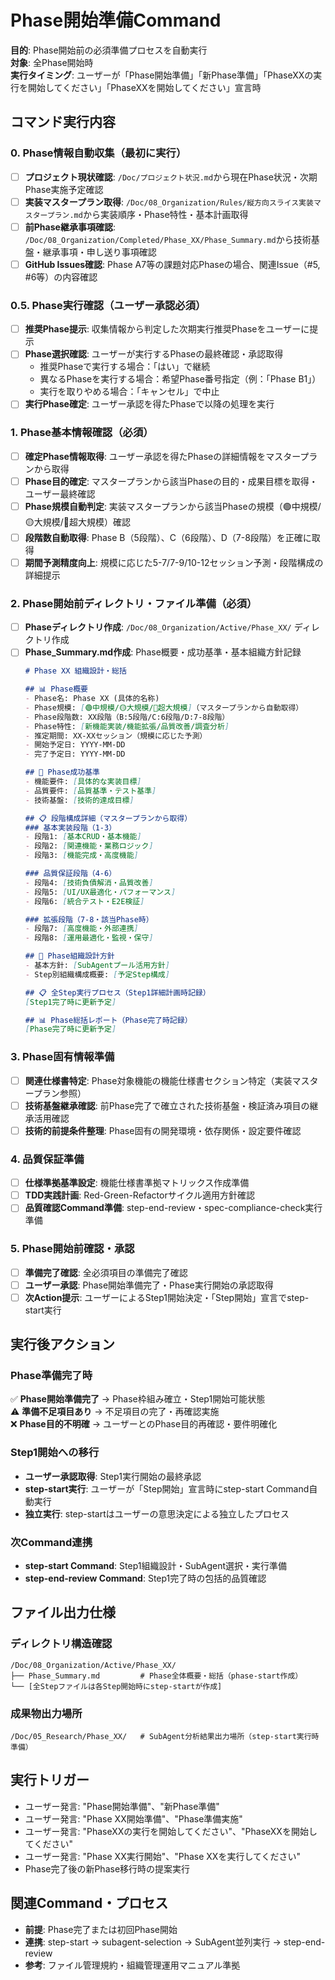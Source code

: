 # Phase開始準備Command

**目的**: Phase開始前の必須準備プロセスを自動実行  
**対象**: 全Phase開始時  
**実行タイミング**: ユーザーが「Phase開始準備」「新Phase準備」「PhaseXXの実行を開始してください」「PhaseXXを開始してください」宣言時

## コマンド実行内容

### 0. Phase情報自動収集（最初に実行）
- [ ] **プロジェクト現状確認**: `/Doc/プロジェクト状況.md`から現在Phase状況・次期Phase実施予定確認
- [ ] **実装マスタープラン取得**: `/Doc/08_Organization/Rules/縦方向スライス実装マスタープラン.md`から実装順序・Phase特性・基本計画取得
- [ ] **前Phase継承事項確認**: `/Doc/08_Organization/Completed/Phase_XX/Phase_Summary.md`から技術基盤・継承事項・申し送り事項確認
- [ ] **GitHub Issues確認**: Phase A7等の課題対応Phaseの場合、関連Issue（#5, #6等）の内容確認

### 0.5. Phase実行確認（ユーザー承認必須）
- [ ] **推奨Phase提示**: 収集情報から判定した次期実行推奨Phaseをユーザーに提示
- [ ] **Phase選択確認**: ユーザーが実行するPhaseの最終確認・承認取得
  - 推奨Phaseで実行する場合：「はい」で継続
  - 異なるPhaseを実行する場合：希望Phase番号指定（例：「Phase B1」）
  - 実行を取りやめる場合：「キャンセル」で中止
- [ ] **実行Phase確定**: ユーザー承認を得たPhaseで以降の処理を実行

### 1. Phase基本情報確認（必須）
- [ ] **確定Phase情報取得**: ユーザー承認を得たPhaseの詳細情報をマスタープランから取得
- [ ] **Phase目的確定**: マスタープランから該当Phaseの目的・成果目標を取得・ユーザー最終確認
- [ ] **Phase規模自動判定**: 実装マスタープランから該当Phaseの規模（🟢中規模/🟡大規模/🔴超大規模）確認
- [ ] **段階数自動取得**: Phase B（5段階）、C（6段階）、D（7-8段階）を正確に取得
- [ ] **期間予測精度向上**: 規模に応じた5-7/7-9/10-12セッション予測・段階構成の詳細提示

### 2. Phase開始前ディレクトリ・ファイル準備（必須）
- [ ] **Phaseディレクトリ作成**: `/Doc/08_Organization/Active/Phase_XX/` ディレクトリ作成
- [ ] **Phase_Summary.md作成**: Phase概要・成功基準・基本組織方針記録
  ```markdown
  # Phase XX 組織設計・総括

  ## 📊 Phase概要
  - Phase名: Phase XX (具体的名称)
  - Phase規模: [🟢中規模/🟡大規模/🔴超大規模]（マスタープランから自動取得）
  - Phase段階数: XX段階（B:5段階/C:6段階/D:7-8段階）
  - Phase特性: [新機能実装/機能拡張/品質改善/調査分析]
  - 推定期間: XX-XXセッション（規模に応じた予測）
  - 開始予定日: YYYY-MM-DD
  - 完了予定日: YYYY-MM-DD

  ## 🎯 Phase成功基準
  - 機能要件: [具体的な実装目標]
  - 品質要件: [品質基準・テスト基準]
  - 技術基盤: [技術的達成目標]

  ## 📋 段階構成詳細（マスタープランから取得）
  ### 基本実装段階（1-3）
  - 段階1: [基本CRUD・基本機能]
  - 段階2: [関連機能・業務ロジック]
  - 段階3: [機能完成・高度機能]

  ### 品質保証段階（4-6）
  - 段階4: [技術負債解消・品質改善]
  - 段階5: [UI/UX最適化・パフォーマンス]
  - 段階6: [統合テスト・E2E検証]

  ### 拡張段階（7-8・該当Phase時）
  - 段階7: [高度機能・外部連携]
  - 段階8: [運用最適化・監視・保守]

  ## 🏢 Phase組織設計方針
  - 基本方針: [SubAgentプール活用方針]
  - Step別組織構成概要: [予定Step構成]

  ## 📋 全Step実行プロセス（Step1詳細計画時記録）
  [Step1完了時に更新予定]

  ## 📊 Phase総括レポート（Phase完了時記録）
  [Phase完了時に更新予定]
  ```

### 3. Phase固有情報準備
- [ ] **関連仕様書特定**: Phase対象機能の機能仕様書セクション特定（実装マスタープラン参照）
- [ ] **技術基盤継承確認**: 前Phase完了で確立された技術基盤・検証済み項目の継承活用確認
- [ ] **技術的前提条件整理**: Phase固有の開発環境・依存関係・設定要件確認

### 4. 品質保証準備
- [ ] **仕様準拠基準設定**: 機能仕様書準拠マトリックス作成準備
- [ ] **TDD実践計画**: Red-Green-Refactorサイクル適用方針確認
- [ ] **品質確認Command準備**: step-end-review・spec-compliance-check実行準備

### 5. Phase開始前確認・承認
- [ ] **準備完了確認**: 全必須項目の準備完了確認
- [ ] **ユーザー承認**: Phase開始準備完了・Phase実行開始の承認取得
- [ ] **次Action提示**: ユーザーによるStep1開始決定・「Step開始」宣言でstep-start実行

## 実行後アクション

### Phase準備完了時
✅ **Phase開始準備完了** → Phase枠組み確立・Step1開始可能状態  
⚠️ **準備不足項目あり** → 不足項目の完了・再確認実施  
❌ **Phase目的不明確** → ユーザーとのPhase目的再確認・要件明確化

### Step1開始への移行
- **ユーザー承認取得**: Step1実行開始の最終承認
- **step-start実行**: ユーザーが「Step開始」宣言時にstep-start Command自動実行
- **独立実行**: step-startはユーザーの意思決定による独立したプロセス

### 次Command連携
- **step-start Command**: Step1組織設計・SubAgent選択・実行準備
- **step-end-review Command**: Step1完了時の包括的品質確認

## ファイル出力仕様

### ディレクトリ構造確認
```
/Doc/08_Organization/Active/Phase_XX/
├── Phase_Summary.md         # Phase全体概要・総括（phase-start作成）
└── [全Stepファイルは各Step開始時にstep-startが作成]
```

### 成果物出力場所
```
/Doc/05_Research/Phase_XX/   # SubAgent分析結果出力場所（step-start実行時準備）
```

## 実行トリガー
- ユーザー発言: "Phase開始準備"、"新Phase準備"
- ユーザー発言: "Phase XX開始準備"、"Phase準備実施"
- ユーザー発言: "PhaseXXの実行を開始してください"、"PhaseXXを開始してください"
- ユーザー発言: "Phase XX実行開始"、"Phase XXを実行してください"
- Phase完了後の新Phase移行時の提案実行

## 関連Command・プロセス
- **前提**: Phase完了または初回Phase開始
- **連携**: step-start → subagent-selection → SubAgent並列実行 → step-end-review
- **参考**: ファイル管理規約・組織管理運用マニュアル準拠